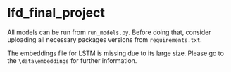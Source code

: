 # lfd_final_project

All models can be run from `run_models.py`. Before doing that, consider uploading all necessary packages versions from `requirements.txt`.  

The embeddings file for LSTM is missing due to its large size. Please go to the `\data\embeddings` for further information.
